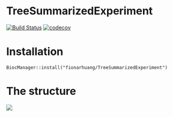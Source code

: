 # TreeSummarizedExperiment

[![Build Status](https://travis-ci.org/fionarhuang/TreeSummarizedExperiment.svg?branch=master)](https://travis-ci.org/fionarhuang/TreeSummarizedExperiment)
[![codecov](https://codecov.io/gh/fionarhuang/TreeSummarizedExperiment/branch/master/graph/badge.svg)](https://codecov.io/gh/fionarhuang/TreeSummarizedExperiment)

# Installation
`BiocManager::install("fionarhuang/TreeSummarizedExperiment")`

# The structure

![](https://github.com/fionarhuang/TreeSummarizedExperiment/blob/master/vignettes/tse.png)


